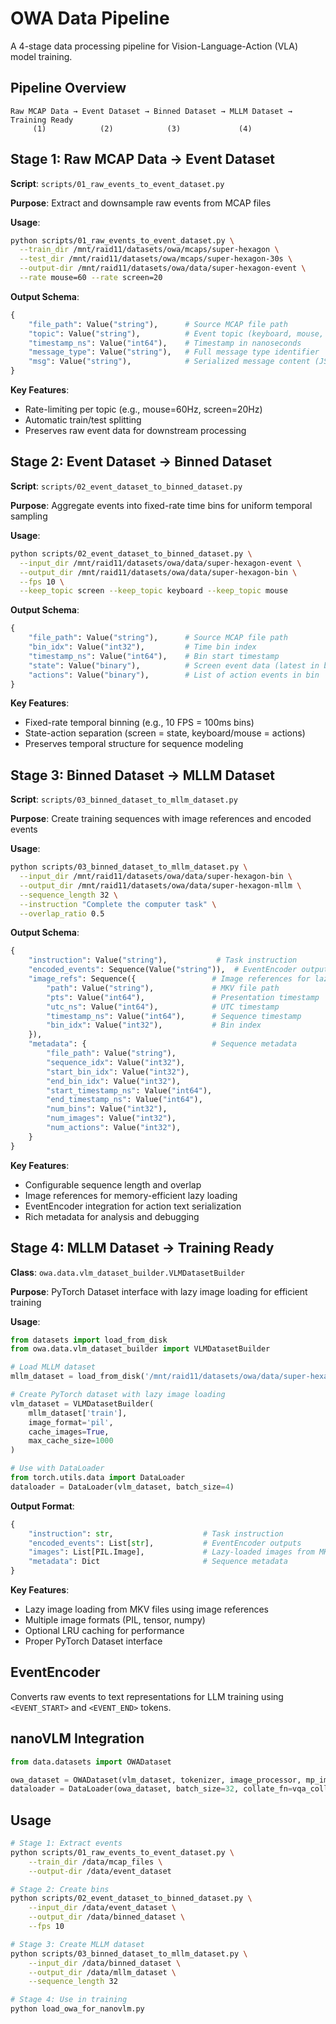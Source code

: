 # OWA Data Pipeline

A 4-stage data processing pipeline for Vision-Language-Action (VLA) model training.

## Pipeline Overview

```
Raw MCAP Data → Event Dataset → Binned Dataset → MLLM Dataset → Training Ready
     (1)            (2)            (3)             (4)
```

## Stage 1: Raw MCAP Data → Event Dataset

**Script**: `scripts/01_raw_events_to_event_dataset.py`

**Purpose**: Extract and downsample raw events from MCAP files

**Usage**:
```bash
python scripts/01_raw_events_to_event_dataset.py \
  --train_dir /mnt/raid11/datasets/owa/mcaps/super-hexagon \
  --test_dir /mnt/raid11/datasets/owa/mcaps/super-hexagon-30s \
  --output-dir /mnt/raid11/datasets/owa/data/super-hexagon-event \
  --rate mouse=60 --rate screen=20
```

**Output Schema**:
```python
{
    "file_path": Value("string"),      # Source MCAP file path
    "topic": Value("string"),          # Event topic (keyboard, mouse, screen)
    "timestamp_ns": Value("int64"),    # Timestamp in nanoseconds
    "message_type": Value("string"),   # Full message type identifier
    "msg": Value("string"),            # Serialized message content (JSON string)
}
```

**Key Features**:
- Rate-limiting per topic (e.g., mouse=60Hz, screen=20Hz)
- Automatic train/test splitting
- Preserves raw event data for downstream processing

## Stage 2: Event Dataset → Binned Dataset

**Script**: `scripts/02_event_dataset_to_binned_dataset.py`

**Purpose**: Aggregate events into fixed-rate time bins for uniform temporal sampling

**Usage**:
```bash
python scripts/02_event_dataset_to_binned_dataset.py \
  --input_dir /mnt/raid11/datasets/owa/data/super-hexagon-event \
  --output_dir /mnt/raid11/datasets/owa/data/super-hexagon-bin \
  --fps 10 \
  --keep_topic screen --keep_topic keyboard --keep_topic mouse
```

**Output Schema**:
```python
{
    "file_path": Value("string"),      # Source MCAP file path
    "bin_idx": Value("int32"),         # Time bin index
    "timestamp_ns": Value("int64"),    # Bin start timestamp
    "state": Value("binary"),          # Screen event data (latest in bin)
    "actions": Value("binary"),        # List of action events in bin
}
```

**Key Features**:
- Fixed-rate temporal binning (e.g., 10 FPS = 100ms bins)
- State-action separation (screen = state, keyboard/mouse = actions)
- Preserves temporal structure for sequence modeling

## Stage 3: Binned Dataset → MLLM Dataset

**Script**: `scripts/03_binned_dataset_to_mllm_dataset.py`

**Purpose**: Create training sequences with image references and encoded events

**Usage**:
```bash
python scripts/03_binned_dataset_to_mllm_dataset.py \
  --input_dir /mnt/raid11/datasets/owa/data/super-hexagon-bin \
  --output_dir /mnt/raid11/datasets/owa/data/super-hexagon-mllm \
  --sequence_length 32 \
  --instruction "Complete the computer task" \
  --overlap_ratio 0.5
```

**Output Schema**:
```python
{
    "instruction": Value("string"),           # Task instruction
    "encoded_events": Sequence(Value("string")),  # EventEncoder outputs
    "image_refs": Sequence({                 # Image references for lazy loading
        "path": Value("string"),             # MKV file path
        "pts": Value("int64"),               # Presentation timestamp
        "utc_ns": Value("int64"),            # UTC timestamp
        "timestamp_ns": Value("int64"),      # Sequence timestamp
        "bin_idx": Value("int32"),           # Bin index
    }),
    "metadata": {                            # Sequence metadata
        "file_path": Value("string"),
        "sequence_idx": Value("int32"),
        "start_bin_idx": Value("int32"),
        "end_bin_idx": Value("int32"),
        "start_timestamp_ns": Value("int64"),
        "end_timestamp_ns": Value("int64"),
        "num_bins": Value("int32"),
        "num_images": Value("int32"),
        "num_actions": Value("int32"),
    }
}
```

**Key Features**:
- Configurable sequence length and overlap
- Image references for memory-efficient lazy loading
- EventEncoder integration for action text serialization
- Rich metadata for analysis and debugging

## Stage 4: MLLM Dataset → Training Ready

**Class**: `owa.data.vlm_dataset_builder.VLMDatasetBuilder`

**Purpose**: PyTorch Dataset interface with lazy image loading for efficient training

**Usage**:
```python
from datasets import load_from_disk
from owa.data.vlm_dataset_builder import VLMDatasetBuilder

# Load MLLM dataset
mllm_dataset = load_from_disk('/mnt/raid11/datasets/owa/data/super-hexagon-mllm')

# Create PyTorch dataset with lazy image loading
vlm_dataset = VLMDatasetBuilder(
    mllm_dataset['train'],
    image_format='pil',
    cache_images=True,
    max_cache_size=1000
)

# Use with DataLoader
from torch.utils.data import DataLoader
dataloader = DataLoader(vlm_dataset, batch_size=4)
```

**Output Format**:
```python
{
    "instruction": str,                    # Task instruction
    "encoded_events": List[str],           # EventEncoder outputs
    "images": List[PIL.Image],             # Lazy-loaded images from MKV files
    "metadata": Dict                       # Sequence metadata
}
```

**Key Features**:
- Lazy image loading from MKV files using image references
- Multiple image formats (PIL, tensor, numpy)
- Optional LRU caching for performance
- Proper PyTorch Dataset interface

## EventEncoder

Converts raw events to text representations for LLM training using `<EVENT_START>` and `<EVENT_END>` tokens.

## nanoVLM Integration

```python
from data.datasets import OWADataset

owa_dataset = OWADataset(vlm_dataset, tokenizer, image_processor, mp_image_token_length)
dataloader = DataLoader(owa_dataset, batch_size=32, collate_fn=vqa_collator)
```

## Usage

```bash
# Stage 1: Extract events
python scripts/01_raw_events_to_event_dataset.py \
    --train_dir /data/mcap_files \
    --output-dir /data/event_dataset

# Stage 2: Create bins
python scripts/02_event_dataset_to_binned_dataset.py \
    --input_dir /data/event_dataset \
    --output_dir /data/binned_dataset \
    --fps 10

# Stage 3: Create MLLM dataset
python scripts/03_binned_dataset_to_mllm_dataset.py \
    --input_dir /data/binned_dataset \
    --output_dir /data/mllm_dataset \
    --sequence_length 32

# Stage 4: Use in training
python load_owa_for_nanovlm.py
```